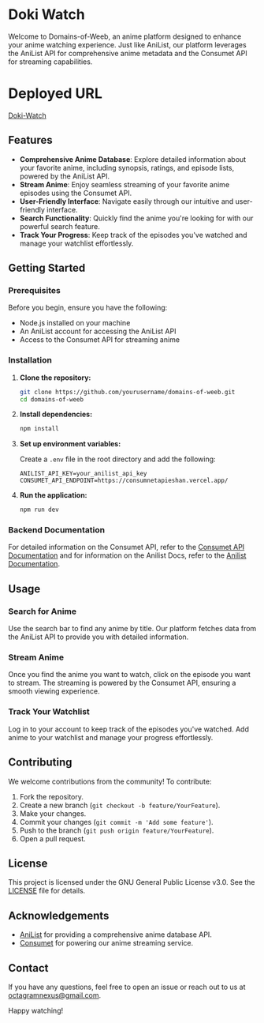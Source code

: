 # Doki Watch

Welcome to Domains-of-Weeb, an anime platform designed to enhance your anime watching experience. Just like AniList, our platform leverages the AniList API for comprehensive anime metadata and the Consumet API for streaming capabilities.

# Deployed URL

[Doki-Watch](https://doki-watch.netlify.app)

## Features

- **Comprehensive Anime Database**: Explore detailed information about your favorite anime, including synopsis, ratings, and episode lists, powered by the AniList API.
- **Stream Anime**: Enjoy seamless streaming of your favorite anime episodes using the Consumet API.
- **User-Friendly Interface**: Navigate easily through our intuitive and user-friendly interface.
- **Search Functionality**: Quickly find the anime you're looking for with our powerful search feature.
- **Track Your Progress**: Keep track of the episodes you've watched and manage your watchlist effortlessly.

## Getting Started

### Prerequisites

Before you begin, ensure you have the following:

- Node.js installed on your machine
- An AniList account for accessing the AniList API
- Access to the Consumet API for streaming anime

### Installation

1. **Clone the repository:**
   ```bash
   git clone https://github.com/yourusername/domains-of-weeb.git
   cd domains-of-weeb
   ```

2. **Install dependencies:**
   ```bash
   npm install
   ```

3. **Set up environment variables:**

   Create a `.env` file in the root directory and add the following:

   ```env
   ANILIST_API_KEY=your_anilist_api_key
   CONSUMET_API_ENDPOINT=https://consumnetapieshan.vercel.app/
   ```

4. **Run the application:**
   ```bash
   npm run dev
   ```

### Backend Documentation

For detailed information on the Consumet API, refer to the [Consumet API Documentation](https://docs.consumet.org/) and for information on the Anilist Docs, refer to the [Anilist Documentation](https://anilist.gitbook.io/anilist-apiv2-docs).

## Usage

### Search for Anime

Use the search bar to find any anime by title. Our platform fetches data from the AniList API to provide you with detailed information.

### Stream Anime

Once you find the anime you want to watch, click on the episode you want to stream. The streaming is powered by the Consumet API, ensuring a smooth viewing experience.

### Track Your Watchlist

Log in to your account to keep track of the episodes you've watched. Add anime to your watchlist and manage your progress effortlessly.

## Contributing

We welcome contributions from the community! To contribute:

1. Fork the repository.
2. Create a new branch (`git checkout -b feature/YourFeature`).
3. Make your changes.
4. Commit your changes (`git commit -m 'Add some feature'`).
5. Push to the branch (`git push origin feature/YourFeature`).
6. Open a pull request.

## License

This project is licensed under the GNU General Public License v3.0. See the [LICENSE](LICENSE) file for details.

## Acknowledgements

- [AniList](https://anilist.co/) for providing a comprehensive anime database API.
- [Consumet](https://consumnetapieshan.vercel.app/) for powering our anime streaming service.

## Contact

If you have any questions, feel free to open an issue or reach out to us at octagramnexus@gmail.com.

Happy watching!

